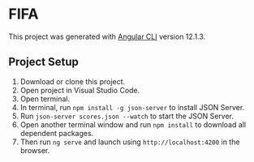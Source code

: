 # FIFA

This project was generated with [Angular CLI](https://github.com/angular/angular-cli) version 12.1.3.

## Project Setup
1. Download or clone this project.
2. Open project in Visual Studio Code.
3. Open terminal.
4. In terminal, run `npm install -g json-server` to install JSON Server.
5. Run `json-server scores.json --watch` to start the JSON Server.
6. Open another terminal window and run `npm install` to download all dependent packages.
7. Then run `ng serve` and launch using `http://localhost:4200` in the browser.
